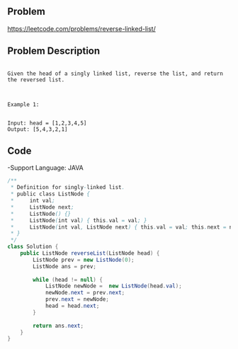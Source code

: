 ## Problem

https://leetcode.com/problems/reverse-linked-list/

## Problem Description

```

Given the head of a singly linked list, reverse the list, and return the reversed list.

 

Example 1:


Input: head = [1,2,3,4,5]
Output: [5,4,3,2,1]
```

## Code

-Support Language: JAVA

```JAVA
/**
 * Definition for singly-linked list.
 * public class ListNode {
 *     int val;
 *     ListNode next;
 *     ListNode() {}
 *     ListNode(int val) { this.val = val; }
 *     ListNode(int val, ListNode next) { this.val = val; this.next = next; }
 * }
 */
class Solution {
    public ListNode reverseList(ListNode head) {
        ListNode prev = new ListNode(0);
        ListNode ans = prev;
        
        while (head != null) {
            ListNode newNode =  new ListNode(head.val);
            newNode.next = prev.next;
            prev.next = newNode;
            head = head.next;
        }
        
        return ans.next;
    }
}
```
